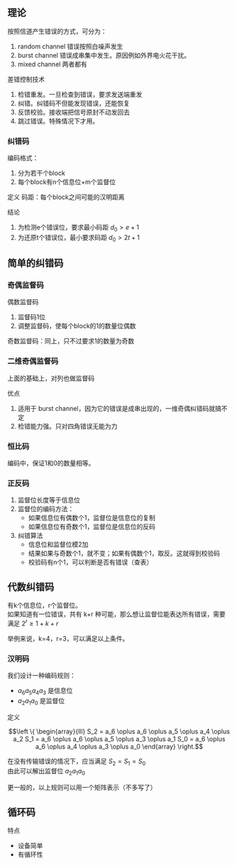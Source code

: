 
## 理论

按照信道产生错误的方式，可分为：
1. random channel 错误按照白噪声发生
2. burst channel 错误成串集中发生。原因例如外界电火花干扰。
3. mixed channel 两者都有

差错控制技术
1. 检错重发。一旦检查到错误，要求发送端重发
2. 纠错。纠错码不但能发现错误，还能恢复
3. 反馈校验。接收端把信号原封不动发回去
4. 跳过错误。特殊情况下才用。


### 纠错码

编码格式：
1. 分为若干个block
2. 每个block有n个信息位+m个监督位


定义 码距：每个block之间可能的汉明距离

结论
1. 为检测e个错误位，要求最小码距 $d_0\gt e+1$
2. 为还原t个错误位，最小要求码距 $d_0\gt 2t+1$


## 简单的纠错码

### 奇偶监督码

偶数监督码
1. 监督码1位
2. 调整监督码，使每个block的1的数量位偶数

奇数监督码：同上，只不过要求1的数量为奇数


### 二维奇偶监督码

上面的基础上，对列也做监督码

优点
1. 适用于 burst channel，因为它的错误是成串出现的，一维奇偶纠错码就搞不定
2. 检错能力强。只对四角错误无能为力

### 恒比码

编码中，保证1和0的数量相等。

### 正反码

1. 监督位长度等于信息位
2. 监督位的编码方法：
    - 如果信息位有偶数个1，监督位是信息位的复制
    - 如果信息位有奇数个1，监督位是信息位的反码
3. 纠错算法
    - 信息位和监督位模2加
    - 结果如果与奇数个1，就不变；如果有偶数个1，取反。这就得到校验码
    - 校验码有n个1，可以判断是否有错误（查表）


## 代数纠错码

有k个信息位，r个监督位。  
如果知道有一位错误，共有 k+r 种可能，那么想让监督位能表达所有错误，需要满足 $2^r\geq 1+k+r$

举例来说，k=4，r=3，可以满足以上条件。

### 汉明码

我们设计一种编码规则：
- $a_6 a_5 a_4 a_3$ 是信息位
- $a_2 a_1 a_0$ 是监督位

定义

$$\left \{ \begin{array}{lll}
S_2 = a_6 \oplus a_6 \oplus a_5 \oplus a_4 \oplus a_2
S_1 = a_6 \oplus a_6 \oplus a_5 \oplus a_3 \oplus a_1
S_0 = a_6 \oplus a_6 \oplus a_4 \oplus a_3 \oplus a_0
\end{array} \right.$$


在没有传输错误的情况下，应当满足 $S_2 = S_1 = S_0$  
由此可以解出监督位 $a_2 a_1 a_0$


更一般的，以上规则可以用一个矩阵表示（不多写了）


## 循环码

特点
- 设备简单
- 有循环性
